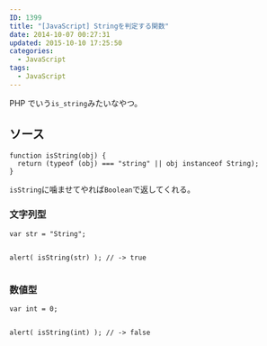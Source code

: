 ```yaml
---
ID: 1399
title: "[JavaScript] Stringを判定する関数"
date: 2014-10-07 00:27:31
updated: 2015-10-10 17:25:50
categories:
  - JavaScript
tags: 
  - JavaScript
---
```


PHP でいう<code>is_string</code>みたいなやつ。

<!--more-->
<h2>ソース</h2>
<pre class="javascript"><code>function isString(obj) {
  return (typeof (obj) === "string" || obj instanceof String);
}</code></pre>
<code>isString</code>に噛ませてやれば<code>Boolean</code>で返してくれる。

<h3>文字列型</h3>
<pre class="javascript"><code>var str = "String";

alert( isString(str) );
// -> true
</code></pre>

<h3>数値型</h3>
<pre class="javascript"><code>var int = 0;

alert( isString(int) );
// -> false
</code></pre>
